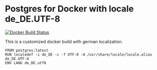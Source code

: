 # Postgres for Docker with locale de_DE.UTF-8

[![Docker Build Status](https://img.shields.io/docker/build/shelvis/postgres-docker.svg)](https://hub.docker.com/r/shelvis/postgres-docker/builds/)

This is a customized docker build with german localization.

```
FROM postgres:latest
RUN localedef -i de_DE -c -f UTF-8 -A /usr/share/locale/locale.alias de_DE.UTF-8
ENV LANG de_DE.utf8
```